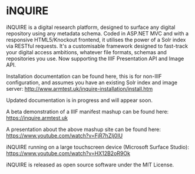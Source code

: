 # iNQUIRE
iNQUIRE is a digital research platform, designed to surface any digital repository using any metadata schema. Coded in ASP.NET MVC and with a responsive HTML5/Knockout frontend, it utilises the power of a Solr index via RESTful requests. It's a customisable framework designed to fast-track your digital access ambitions, whatever file formats, schemas and repositories you use. Now supporting the IIIF Presentation API and Image API.

Installation documentation can be found here, this is for non-IIIF configuration, and assumes you have an existing Solr index and image server:
http://www.armtest.uk/inquire-installation/install.htm

Updated documentation is in progress and will appear soon.

A beta demonstration of a IIIF manifest mashup can be found here:
https://inquire.armtest.uk

A presentation about the above mashup site can be found here:
https://www.youtube.com/watch?v=FjR7hZIj0IU

iNQUIRE running on a large touchscreen device (Microsoft Surface Studio):
https://www.youtube.com/watch?v=HX12B2oR9Ok

iNQUIRE is released as open source software under the MIT License.
